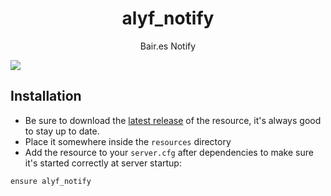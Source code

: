 <div align="center">

  <h1 align="center">alyf_notify</h1>

  <p align="center">
    Bair.es Notify
  </p>
</div>

<img src="https://user-images.githubusercontent.com/60477582/171034076-a15f0d8e-8216-487e-a51a-e01322c316c7.png">

## Installation

- Be sure to download the [latest release](https://github.com/gonzagradtke/alyf_notify) of the resource, it's always good to stay up to date.
- Place it somewhere inside the `resources` directory
- Add the resource to your `server.cfg` after dependencies to make sure it's started correctly at server startup:
```
ensure alyf_notify
```
